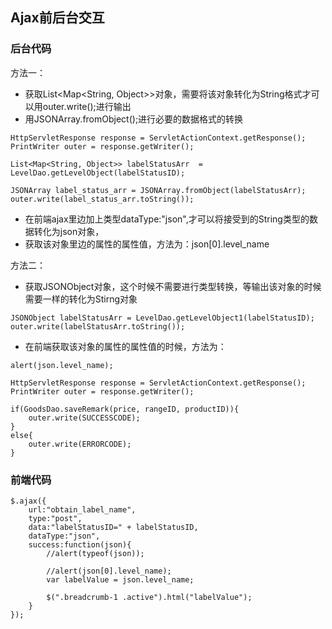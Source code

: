 ## Ajax前后台交互

### 后台代码

方法一：

* 获取List<Map<String, Object>>对象，需要将该对象转化为String格式才可以用outer.write();进行输出
* 用JSONArray.fromObject();进行必要的数据格式的转换

```
HttpServletResponse response = ServletActionContext.getResponse();
PrintWriter outer = response.getWriter();

List<Map<String, Object>> labelStatusArr  = LevelDao.getLevelObject(labelStatusID);

JSONArray label_status_arr = JSONArray.fromObject(labelStatusArr);
outer.write(label_status_arr.toString());
```

* 在前端ajax里边加上类型dataType:"json",才可以将接受到的String类型的数据转化为json对象，
* 获取该对象里边的属性的属性值，方法为：json[0].level_name

方法二：

* 获取JSONObject对象，这个时候不需要进行类型转换，等输出该对象的时候需要一样的转化为Stirng对象

```
JSONObject labelStatusArr = LevelDao.getLevelObject1(labelStatusID);
outer.write(labelStatusArr.toString());
```

* 在前端获取该对象的属性的属性值的时候，方法为：

`alert(json.level_name);`

```
HttpServletResponse response = ServletActionContext.getResponse();
PrintWriter outer = response.getWriter();

if(GoodsDao.saveRemark(price, rangeID, productID)){
    outer.write(SUCCESSCODE);
}
else{
    outer.write(ERRORCODE);
}
```

### 前端代码

```
$.ajax({
    url:"obtain_label_name",
    type:"post",
    data:"labelStatusID=" + labelStatusID,
    dataType:"json",
    success:function(json){
        //alert(typeof(json));

        //alert(json[0].level_name);
        var labelValue = json.level_name;

        $(".breadcrumb-1 .active").html("labelValue");
    }
});
```
